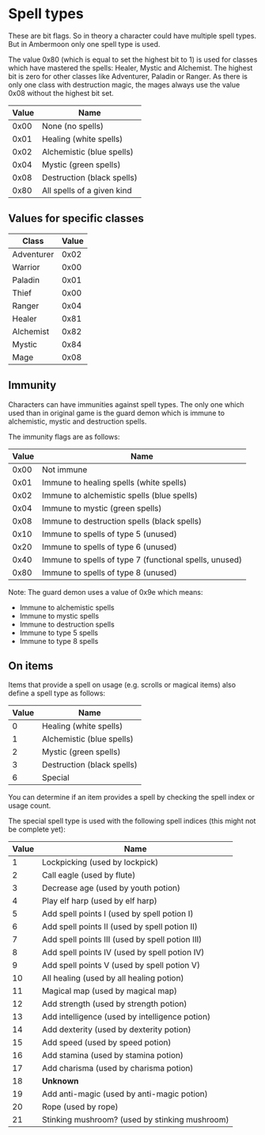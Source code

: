 # Spell types

These are bit flags. So in theory a character could have multiple spell types. But in Ambermoon only one spell type is used.

The value 0x80 (which is equal to set the highest bit to 1) is used for classes which have mastered the spells: Healer, Mystic and Alchemist. The highest bit is zero for other classes like Adventurer, Paladin or Ranger. As there is only one class with destruction magic, the mages always use the value 0x08 without the highest bit set.

Value | Name
----|----
0x00 | None (no spells)
0x01 | Healing (white spells)
0x02 | Alchemistic (blue spells)
0x04 | Mystic (green spells)
0x08 | Destruction (black spells)
0x80 | All spells of a given kind


## Values for specific classes

Class | Value
----|----
Adventurer | 0x02
Warrior | 0x00
Paladin | 0x01
Thief | 0x00
Ranger | 0x04
Healer | 0x81
Alchemist | 0x82
Mystic | 0x84
Mage | 0x08


## Immunity

Characters can have immunities against spell types. The only one which used than in original game is the guard demon which is immune to alchemistic, mystic and destruction spells.

The immunity flags are as follows:

Value | Name
----|----
0x00 | Not immune
0x01 | Immune to healing spells (white spells)
0x02 | Immune to alchemistic spells (blue spells)
0x04 | Immune to mystic (green spells)
0x08 | Immune to destruction spells (black spells)
0x10 | Immune to spells of type 5 (unused)
0x20 | Immune to spells of type 6 (unused)
0x40 | Immune to spells of type 7 (functional spells, unused)
0x80 | Immune to spells of type 8 (unused)

Note: The guard demon uses a value of 0x9e which means:
- Immune to alchemistic spells
- Immune to mystic spells
- Immune to destruction spells
- Immune to type 5 spells
- Immune to type 8 spells


## On items

Items that provide a spell on usage (e.g. scrolls or magical items) also define a spell type as follows:

Value | Name
----|----
0 | Healing (white spells)
1 | Alchemistic (blue spells)
2 | Mystic (green spells)
3 | Destruction (black spells)
6 | Special

You can determine if an item provides a spell by checking the spell index or usage count.

The special spell type is used with the following spell indices (this might not be complete yet):

Value | Name
----|----
1 | Lockpicking (used by lockpick)
2 | Call eagle (used by flute)
3 | Decrease age (used by youth potion)
4 | Play elf harp (used by elf harp)
5 | Add spell points I (used by spell potion I)
6 | Add spell points II (used by spell potion II)
7 | Add spell points III (used by spell potion III)
8 | Add spell points IV (used by spell potion IV)
9 | Add spell points V (used by spell potion V)
10 | All healing (used by all healing potion)
11 | Magical map (used by magical map)
12 | Add strength (used by strength potion)
13 | Add intelligence (used by intelligence potion)
14 | Add dexterity (used by dexterity potion)
15 | Add speed (used by speed potion)
16 | Add stamina (used by stamina potion)
17 | Add charisma (used by charisma potion)
18 | **Unknown**
19 | Add anti-magic (used by anti-magic potion)
20 | Rope (used by rope)
21 | Stinking mushroom? (used by stinking mushroom)
